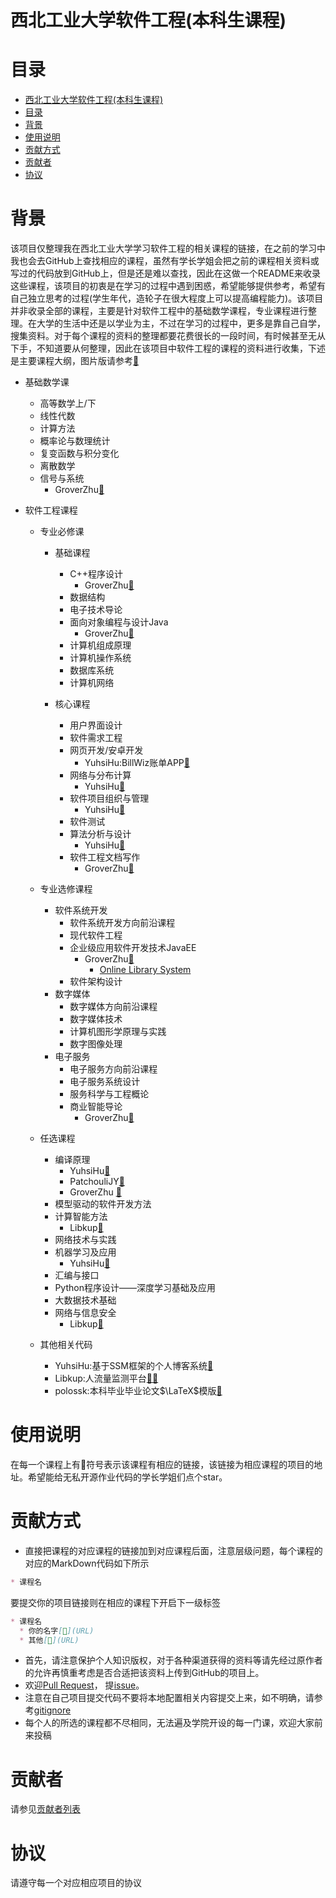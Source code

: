 # 西北工业大学软件工程(本科生课程)   

# 目录   
- [西北工业大学软件工程(本科生课程)](#西北工业大学软件工程(本科生课程))
- [目录](#目录)
- [背景](#背景)
- [使用说明](#使用说明)
- [贡献方式](#贡献方式)
- [贡献者](#贡献者)
- [协议](#协议)

# 背景   

该项目仅整理我在西北工业大学学习软件工程的相关课程的链接，在之前的学习中我也会去GitHub上查找相应的课程，虽然有学长学姐会把之前的课程相关资料或写过的代码放到GitHub上，但是还是难以查找，因此在这做一个README来收录这些课程，该项目的初衷是在学习的过程中遇到困惑，希望能够提供参考，希望有自己独立思考的过程(学生年代，造轮子在很大程度上可以提高编程能力)。该项目并非收录全部的课程，主要是针对软件工程中的基础数学课程，专业课程进行整理。在大学的生活中还是以学业为主，不过在学习的过程中，更多是靠自己自学，搜集资料。对于每个课程的资料的整理都要花费很长的一段时间，有时候甚至无从下手，不知道要从何整理，因此在该项目中软件工程的课程的资料进行收集，下述是主要课程大纲，图片版请参考[🔗](https://groverzhu.github.io/2019/09/03/%E6%9C%AC%E7%A7%91%E8%AF%BE%E7%A8%8B/#more)

* 基础数学课   
  * 高等数学上/下   
  * 线性代数   
  * 计算方法   
  * 概率论与数理统计   
  * 复变函数与积分变化   
  * 离散数学   
  * 信号与系统   
    * GroverZhu[🔗](https://github.com/GroverZhu/SignalSystem)

* 软件工程课程   
  * 专业必修课   
    * 基础课程   
      * C++程序设计    
        * GroverZhu[🔗](https://github.com/GroverZhu/Data-Structures-and-Algorithm/tree/master/CPSKILL) 
      * 数据结构   
      * 电子技术导论   
      * 面向对象编程与设计Java   
        * GroverZhu[🔗](https://github.com/GroverZhu/LearnJava)
      * 计算机组成原理   
      * 计算机操作系统   
      * 数据库系统   
      * 计算机网络   

    * 核心课程       
      * 用户界面设计   
      * 软件需求工程   
      * 网页开发/安卓开发 
        * YuhsiHu:BillWiz账单APP[🔗](https://github.com/YuhsiHu/BillWiz)   
      * 网络与分布计算 
        * YuhsiHu[🔗](https://github.com/YuhsiHu/SSD8-Network-and-distributed-computing)   
      * 软件项目组织与管理   
        * YuhsiHu[🔗](https://github.com/YuhsiHu/BiblioSoft)
      * 软件测试   
      * 算法分析与设计
        * YuhsiHu[🔗](https://github.com/YuhsiHu/Algorithm-in-Java)    
      * 软件工程文档写作   
        * GroverZhu[🔗](https://github.com/GroverZhu/Online-Library-System/tree/master/Reference/document)

  * 专业选修课程   
    * 软件系统开发   
      * 软件系统开发方向前沿课程   
      * 现代软件工程   
      * 企业级应用软件开发技术JavaEE   
        * GroverZhu[🔗](https://github.com/GroverZhu/JSP-Servlet)    
          * [Online Library System](https://github.com/GroverZhu/Online-Library-System)
      * 软件架构设计
    * 数字媒体   
      * 数字媒体方向前沿课程   
      * 数字媒体技术   
      * 计算机图形学原理与实践   
      * 数字图像处理
    * 电子服务   
      * 电子服务方向前沿课程   
      * 电子服务系统设计   
      * 服务科学与工程概论   
      * 商业智能导论   
        * GroverZhu[🔗](https://pan.baidu.com/s/1jf6UwP7yOXoEtTPwRfsgrQ)

  * 任选课程   
     * 编译原理  
       *  YuhsiHu[🔗](https://github.com/YuhsiHu/Compiler-Construction-Principle-and-Practice)
       *  PatchouliJY[🔗](https://github.com/PatchouliJY/Compilation-Principle)
       * GroverZhu [🔗](https://github.com/GroverZhu/CompilerConstructionPrinciples)
     * 模型驱动的软件开发方法   
     * 计算智能方法   
       * Libkup[🔗](https://github.com/Libkup/IntelligentOptimizationAlgorithm.git)
     * 网络技术与实践   
     * 机器学习及应用   
       *  YuhsiHu[🔗](https://github.com/YuhsiHu/Machine-Learning-exercise)
     * 汇编与接口   
     * Python程序设计——深度学习基础及应用   
     * 大数据技术基础  
     * 网络与信息安全 
       * Libkup[🔗](https://github.com/Libkup/InformationSecurity.git)
  
  * 其他相关代码
    * YuhsiHu:基于SSM框架的个人博客系统[🔗](https://github.com/YuhsiHu/SSM-Blog)  
    * Libkup:人流量监测平台[🔗](https://github.com/Libkup/PeopleFlowDetection.git)[🔗](https://github.com/Libkup/PeopleFlowDetection.git)   
    * polossk:本科毕业毕业论文$\LaTeX$模版[🔗](https://github.com/polossk/LaTeX-Template-For-NPU-Thesis)

# 使用说明   

在每一个课程上有🔗符号表示该课程有相应的链接，该链接为相应课程的项目的地址。希望能给无私开源作业代码的学长学姐们点个star。



# 贡献方式   
* 直接把课程的对应课程的链接加到对应课程后面，注意层级问题，每个课程的对应的MarkDown代码如下所示
```Markdown
* 课程名
```
要提交你的项目链接则在相应的课程下开启下一级标签
```Markdown
* 课程名
  * 你的名字[🔗](URL)
  * 其他[🔗](URL)
```
* 首先，请注意保护个人知识版权，对于各种渠道获得的资料等请先经过原作者的允许再慎重考虑是否合适把该资料上传到GitHub的项目上。   
* 欢迎[Pull Request](https://github.com/GroverZhu/SoftwareEngineeringCoursesNWPU/pulls)， 提[issue](https://github.com/GroverZhu/SoftwareEngineeringCoursesNWPU/issues)。   
* 注意在自己项目提交代码不要将本地配置相关内容提交上来，如不明确，请参考[gitignore](https://github.com/github/gitignore)   
* 每个人的所选的课程都不尽相同，无法遍及学院开设的每一门课，欢迎大家前来投稿   

# 贡献者   
请参见[贡献者列表](https://github.com/GroverZhu/SoftwareEngineeringCoursesNWPU/graphs/contributors)   

# 协议   
请遵守每一个对应相应项目的协议   
